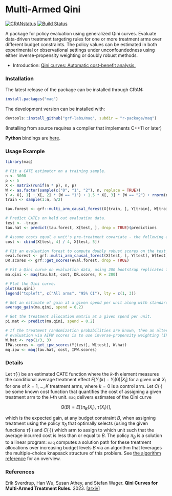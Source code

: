 # Multi-Armed Qini

[![CRANstatus](https://www.r-pkg.org/badges/version/maq)](https://cran.r-project.org/package=maq)
[![Build Status](https://dev.azure.com/grf-labs/grf/_apis/build/status/grf-labs.maq?branchName=master)](https://dev.azure.com/grf-labs/grf/_build/latest?definitionId=5&branchName=master)

A package for policy evaluation using generalized Qini curves. Evaluate data-driven treatment targeting rules for one or more treatment arms over different budget constraints. The policy values can be estimated in both experimental or observational settings under unconfoundedness using either inverse-propensity weighting or doubly robust methods.

* Introduction: [Qini curves: Automatic cost-benefit analysis.](https://grf-labs.github.io/grf/articles/maq.html)

### Installation

The latest release of the package can be installed through CRAN:

```R
install.packages("maq")
```

The development version can be installed with:

```R
devtools::install_github("grf-labs/maq", subdir = "r-package/maq")
```
(Installing from source requires a compiler that implements C++11 or later)

**Python** bindings are [here](https://github.com/grf-labs/maq/tree/master/python-package).

### Usage Example

```R
library(maq)

# Fit a CATE estimator on a training sample.
n <- 3000
p <- 5
X <- matrix(runif(n * p), n, p)
W <- as.factor(sample(c("0", "1", "2"), n, replace = TRUE))
Y <- X[, 1] + X[, 2] * (W == "1") + 1.5 * X[, 3] * (W == "2") + rnorm(n)
train <- sample(1:n, n/2)

tau.forest <- grf::multi_arm_causal_forest(X[train, ], Y[train], W[train])

# Predict CATEs on held out evaluation data.
test <- -train
tau.hat <- predict(tau.forest, X[test, ], drop = TRUE)$predictions

# Assume costs equal a unit's pre-treatment covariate - the following are a toy example.
cost <- cbind(X[test, 4] / 4, X[test, 5])

# Fit an evaluation forest to compute doubly robust scores on the test set.
eval.forest <- grf::multi_arm_causal_forest(X[test, ], Y[test], W[test])
DR.scores <- grf::get_scores(eval.forest, drop = TRUE)

# Fit a Qini curve on evaluation data, using 200 bootstrap replicates for confidence intervals.
ma.qini <- maq(tau.hat, cost, DR.scores, R = 200)

# Plot the Qini curve.
plot(ma.qini)
legend("topleft", c("All arms", "95% CI"), lty = c(1, 3))

# Get an estimate of gain at a given spend per unit along with standard errors.
average_gain(ma.qini, spend = 0.2)

# Get the treatment allocation matrix at a given spend per unit.
pi.mat <- predict(ma.qini, spend = 0.2)

# If the treatment randomization probabilities are known, then an alternative to
# evaluation via AIPW scores is to use inverse-propensity weighting (IPW).
W.hat <- rep(1/3, 3)
IPW.scores <- get_ipw_scores(Y[test], W[test], W.hat)
mq.ipw <- maq(tau.hat, cost, IPW.scores)
```

### Details

Let $\hat \tau(\cdot)$ be an estimated CATE function where the $k$-th element measures the conditional average treatment effect $E[Y_i(k) - Y_i(0) | X_i]$ for a given unit $X_i$ for one of $k=1, \ldots, K$ treatment arms, where $k=0$ is a control arm. Let $C(\cdot)$ be some known cost function that quantifies the cost of assigning a given treatment arm to the $i$-th unit. `maq` delivers estimates of the Qini curve

$$
Q(B) = E[\langle \pi_B(X_i),~ \tau(X_i)\rangle],
$$

which is the expected gain, at any budget constraint $B$, when assigning treatment using the policy $\pi_B$ that optimally selects (using the given functions $\hat \tau(\cdot)$ and $C(\cdot))$ which arm to assign to which unit such that the average incurred cost is less than or equal to $B$. The policy $\pi_B$ is a solution to a linear program: `maq` computes a solution path for these treatment allocations over increasing budget levels $B$ via an algorithm that leverages the multiple-choice knapsack structure of this problem. See [the algorithm reference](https://github.com/grf-labs/maq/tree/master/REFERENCE.md) for an overview.

### References

Erik Sverdrup, Han Wu, Susan Athey, and Stefan Wager.
<b>Qini Curves for Multi-Armed Treatment Rules.</b> 2023.
[<a href="https://arxiv.org/abs/2306.11979">arxiv</a>]
